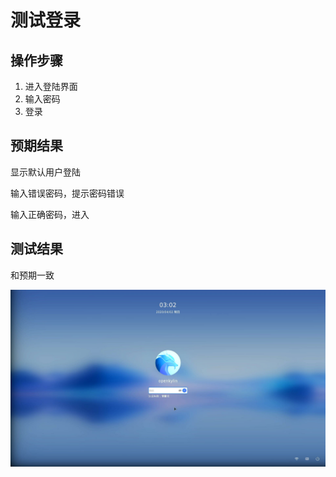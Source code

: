 # 测试登录

## 操作步骤

1. 进入登陆界面
2. 输入密码
3. 登录

## 预期结果

显示默认用户登陆

输入错误密码，提示密码错误

输入正确密码，进入

## 测试结果

和预期一致

![登陆失败测试](./img/登陆失败测试.jpg)

